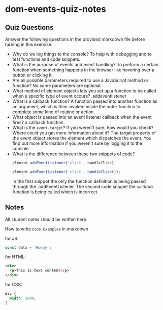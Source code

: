 # dom-events-quiz-notes

## Quiz Questions

Answer the following questions in the provided markdown file before turning in this exercise:

- Why do we log things to the console?
  To help with debugging and to test functions and code snippets.
- What is the purpose of events and event handling?
  To preform a certain function when something happens in the browser like hovering over a button or clicking it.
- Are all possible parameters required to use a JavaScript method or function?
  No some parameters are optional.
- What method of element objects lets you set up a function to be called when a specific type of event occurs?
  .addeventlistener
- What is a callback function?
  A function passed into another function as an argument, which is then invoked inside the outer function to complete some kind of routine or action.
- What object is passed into an event listener callback when the event fires?
  a callback function.
- What is the `event.target`? If you weren't sure, how would you check? Where could you get more information about it?
  The target property of the event object stores the element which dispatches the event. You find out more information if you weren't sure by logging it to the console.
- What is the difference between these two snippets of code?
  ```js
  element.addEventListener('click', handleClick);
  ```
  ```js
  element.addEventListener('click', handleClick());
  ```
  In the first snippet the only the function definition is being passed through the .addEventListener. The second code snippet the callback function is being called which is incorrect.

## Notes

All student notes should be written here.

How to write `Code Examples` in markdown

for JS:

```javascript
const data = 'Howdy';
```

for HTML:

```html
<div>
  <p>This is text content</p>
</div>
```

for CSS:

```css
div {
  width: 100%;
}
```
